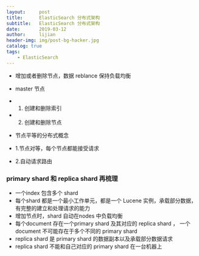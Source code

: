 ```yaml
---
layout:     post
title:      ElasticSearch 分布式架构
subtitle:   ElasticSearch 分布式架构
date:       2019-03-12
author:     lijian
header-img: img/post-bg-hacker.jpg
catalog: true
tags:
    - ElasticSearch
---
```



* 增加或者删除节点，数据 reblance 保持负载均衡

* master 节点
* 1. 创建和删除索引
* 2. 创建和删除节点

* 节点平等的分布式概念
* 1.节点对等，每个节点都能接受请求
* 2.自动请求路由

### primary shard 和 replica shard 再梳理

* 一个index 包含多个 shard 
* 每个shard 都是一个最小工作单元，都是一个 Lucene 实例，承载部分数据，有完整的建立和处理请求的能力
* 增加节点时，shard 自动在nodes 中负载均衡
* 每个document 存在一个primary shard 及其对应的 replica shard ， 一个document 不可能存在于多个不同的 primary shard
* replica shard 是 primary shard 的数据副本以及承载部分数据请求
* replica shard 不能和自己对应的 primary shard 在一台机器上

